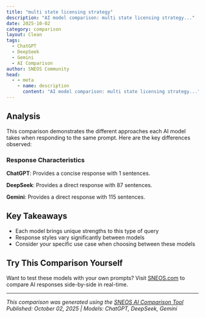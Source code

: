 ```yaml
---
title: "multi state licensing strategy"
description: "AI model comparison: multi state licensing strategy..."
date: 2025-10-02
category: comparison
layout: Clean
tags:
  - ChatGPT
  - DeepSeek
  - Gemini
  - AI Comparison
author: SNEOS Community
head:
  - - meta
    - name: description
      content: "AI model comparison: multi state licensing strategy..."
---
```


<ChatComparison
  title="multi state licensing strategy"
  prompt="multi state licensing strategy"
  :responses='{"ChatGPT": "Creating a multi-state licensing strategy can be complex, as it involves adhering to the legal and regulatory requirements of each state where goods or services will be offered. Here’s a breakdown of steps and considerations for developing an effective multi-state licensing strategy:\n\n### 1. **Understand the Regulatory Landscape**\n - **Research State Regulations**: Each state has its own licensing requirements for various industries (e.g., healthcare, finance, construction). Research the specific requirements for each state where you plan to operate.\n - **Identify Licensing Authorities**: Determine which state agencies are responsible for the licenses you will need.\n\n### 2. **Assess Requirements**\n - **Documentation**: Gather necessary documents, such as business licenses, permits, insurance, and certifications.\n - **Background Checks**: Be aware if any states require criminal background checks or other evaluations for certain licenses.\n - **Continuing Education**: Check if there are any ongoing education requirements for maintaining licensure in different states.\n\n### 3. **Develop a Compliance Strategy**\n - **Standardize Processes**: Create standardized processes for tracking compliance across states. This may include software or systems to manage documentation, deadlines, and reminders.\n - **Legal Counsel**: Engage with a legal expert or compliance consultant who is knowledgeable about multi-state operations to ensure adherence to all regulations.\n\n### 4. **Establish a Centralized System**\n - **Central Database**: Maintain a centralized database for managing licenses, renewals, and compliance deadlines across multiple states.\n - **Regular Audits**: Schedule regular audits of your licensing and compliance status to catch any lapses or issues early.\n\n### 5. **Plan for Expansions/Changes**\n - **Scalability**: Design your licensing strategy to be scalable for future growth or entry into additional states.\n - **Review New Regulations**: Stay informed about changes in laws or regulations that may impact your licensing requirements.\n\n### 6. **Build Relationships**\n - **Networking**: Build relationships with local industry associations and regulatory bodies to stay updated on changes in licensing laws.\n - **Industry Advocacy**: Participate in advocacy efforts that may help shape favorable licensing regulations.\n\n### 7. **Incorporate Technology**\n - **License Management Tools**: Utilize software tools designed for compliance and license management to streamline the process.\n - **Alerts and Notifications**: Set up automatic alerts for renewal dates and compliance deadlines to avoid lapses in licensure.\n\n### 8. **Educate Stakeholders**\n - **Training Programs**: Provide training for employees and stakeholders on the importance of licensing and compliance in different states.\n - **Information Dissemination**: Create a resource hub for staff to access information about state-specific licensing requirements.\n\n### 9. **Evaluate and Adjust**\n - **Feedback Loop**: Regularly assess the effectiveness of your multi-state licensing strategy and solicit feedback from key stakeholders.\n - **Continuous Improvement**: Adjust strategies based on feedback from audits, regulatory changes, and operational challenges.\n\n### Conclusion\nA successful multi-state licensing strategy requires thorough research, diligent compliance management, and a proactive approach to regulatory changes. By establishing a clear roadmap, leveraging technology, and fostering relationships within the industry, you can effectively navigate the complexities of multi-state licensing.", "DeepSeek": "Of course. This is a critical topic for businesses looking to scale across the United States. A **Multi-State Licensing Strategy** is a proactive plan to identify, secure, and manage the various state-level permits, licenses, and registrations required to legally operate a business in multiple jurisdictions.\n\nIt\u0027s a complex but essential process to avoid legal penalties, fines, and operational shutdowns.\n\nHere is a comprehensive breakdown of a multi-state licensing strategy, from the foundational concepts to execution.\n\n---\n\n### 1. Why is a Multi-State Licensing Strategy Necessary?\n\nYou need this strategy if your business activities cross state lines. Common triggers include:\n\n* **Having Employees in Another State:** Even one remote employee can create \u0022nexus\u0022 and trigger requirements.\n* **Physical Presence:** Opening an office, warehouse, or retail store.\n* **Substantial Sales in a State:** Many states have \u0022economic nexus\u0022 laws for sales tax and sometimes other business taxes.\n* **Specific Regulated Industries:** If you\u0027re in finance, insurance, healthcare, legal services, or construction, licensing is almost always required.\n* **Selling Products/Services that Require a License:** E.g., plumbing, electrical work, real estate, debt collection.\n\n**Consequences of Non-Compliance:** Lawsuits, cease-and-desist orders, hefty fines, back taxes, interest penalties, and personal liability for owners.\n\n---\n\n### 2. Core Components of a Multi-State Licensing Strategy\n\nA robust strategy has four key pillars:\n\n#### **Pillar 1: Discovery \u0026 Assessment**\n* **Identify Nexus:** Determine where you have a legal presence (physical, economic, or employment).\n* **Catalog Business Activities:** List everything you do (sell goods, provide services, employ people, hold property).\n* **Map Activities to Licenses:** For each state of operation, identify the specific licenses needed for each activity. This is the most labor-intensive part.\n\n#### **Pillar 2: Centralized Management \u0026 Technology**\n* **Designate Ownership:** Assign a person or team (e.g., Legal, Compliance, Finance) to manage the process.\n* **Implement a Tracking System:** Use a sophisticated spreadsheet, database, or specialized compliance software to track:\n * License names and numbers\n * Issuing agencies\n * Fees and due dates\n * Renewal dates and requirements\n * Supporting documents\n\n#### **Pillar 3: Proactive Compliance \u0026 Renewal**\n* **Create a Calendar:** Establish a master calendar with reminders well in advance of renewal deadlines.\n* **Standardize Processes:** Develop checklists for initial applications and renewals to ensure consistency.\n* **Manage Changes:** Have a process for updating licenses when your business changes (new products, new states, new legal structure).\n\n#### **Pillar 4: Risk Management \u0026 Audit Preparedness**\n* **Conduct Internal Audits:** Periodically review your compliance status across all states.\n* **Stay Informed:** Monitor state legislation for changes in licensing laws.\n* **Prepare for Government Audits:** Maintain organized records so you can quickly respond to inquiries from state agencies.\n\n---\n\n### 3. Key Licenses and Registrations to Consider\n\nThe requirements vary wildly by state and industry, but generally fall into these categories:\n\n* **Entity-Level Registrations:**\n * **Foreign Qualification:** Registering your LLC or Corporation to do business in a state other than your formation state.\n * **State Tax Registrations:** For income tax and withholding tax (if you have employees).\n * **Sales Tax Permit:** Required if you have sales tax nexus in a state.\n\n* **Occupational \u0026 Industry-Specific Licenses:**\n * **Professional Licenses:** For doctors, lawyers, engineers, architects, etc.\n * **Specialized Business Licenses:** For contractors, restaurants, childcare facilities, financial advisors, etc.\n\n* **Employment-Related Licenses \u0026 Registrations:**\n * **State Unemployment Insurance (SUI) Account.**\n * **Worker\u0027s Compensation Insurance.**\n * **Paid Family \u0026 Medical Leave (PFML) registrations** (in states like MA, CA, NY, etc.).\n\n---\n\n### 4. A Step-by-Step Strategic Approach\n\nHere is how to build and execute your strategy:\n\n1. **Form a Cross-Functional Team:** Include legal, tax, HR, and operations.\n2. **Conduct a Comprehensive Nexus Analysis:** Answer \u0022Where are we doing business?\u0022\n3. **Perform a License Gap Analysis:** For each state, answer \u0022What do we need to do business here legally?\u0022 This often requires legal research or using a specialized service.\n4. **Prioritize States:** You can\u0027t tackle all 50 states at once. Prioritize based on:\n * **Revenue Potential**\n * **Number of Employees**\n * **Regulatory Risk** (e.g., highly regulated industries)\n5. **Execute the Applications:** Begin the filing process for high-priority states. This can take weeks or months.\n6. **Implement Your Management System:** Load all acquired licenses and their details into your tracking system with renewal reminders.\n7. **Monitor, Maintain, and Scale:** As you grow into new states, repeat the process.\n\n---\n\n### 5. Common Challenges \u0026 Pitfalls\n\n* **Sheer Volume and Complexity:** 50 states, thousands of municipalities, each with their own rules.\n* **Hidden Local Requirements:** City or county business licenses can be easy to miss.\n* **Changing Regulations:** Laws are constantly updated.\n* **Inconsistent Definitions:** The definition of \u0022doing business\u0022 or \u0022nexus\u0022 can differ between states and even between different agencies within the same state.\n* **Internal Silos:** The HR team knows about employees, finance knows about sales, but no one has the full picture.\n\n---\n\n### 6. Tools and Solutions\n\n* **DIY with Spreadsheets:** Manageable for a very small number of states and licenses. Becomes unmanageable quickly.\n* **Specialized Compliance Software:** Platforms like **Sovos, Avalara, CorpNet,** or **Mine** can automate nexus determination, license tracking, and renewal management. This is highly recommended for any business with significant multi-state activity.\n* **Outsourcing:** Hire a law firm or a corporate service provider to handle the research and filing on your behalf. This is often the best approach for complex, highly regulated industries.\n\n### **Industry-Specific Example: A Tech SaaS Company**\n\n1. **Nexus:** Employees in CA, TX, and NY. Sales over $500k in 30\u002B states.\n2. **Licenses/Registrations Needed:**\n * **Foreign Qualification:** in CA, TX, NY (because of employees).\n * **State Tax Registrations:** Income tax and withholding tax in CA, TX, NY.\n * **Sales Tax Permit:** *Generally not required* for pure SaaS, but this is a gray area and some states (like Texas) may require it. This requires specific legal advice.\n * **Local Business Licenses:** Possibly in the cities where their employees work (e.g., a San Francisco Business License).\n3. **Strategy:** Use compliance software to track all registration and renewal dates for their entity and tax filings in the 3 employee states, and monitor sales tax laws for the other states.\n\n### **Conclusion**\n\nA multi-state licensing strategy is not a one-time project but an ongoing, dynamic business function. Treating it with the seriousness it deserves\u2014by dedicating resources, leveraging technology, and seeking expert advice\u2014is essential for mitigating risk and enabling successful, compliant growth across the United States.", "Gemini": "Okay, let\u0027s break down a multi-state licensing strategy. This is a complex topic, and the best approach depends heavily on your profession, business, and specific goals. Here\u0027s a structured overview to guide you:\n\n**I. Understanding the Need for a Multi-State Licensing Strategy**\n\n* **Why Expand Beyond One State?** Consider the following reasons:\n * **Market Growth:** Tapping into new geographic markets.\n * **Increased Revenue:** Expanding your client base/service area.\n * **Competitive Advantage:** Offering services/products in underserved areas.\n * **Talent Acquisition:** Hiring talent who may reside in other states.\n * **Business Continuity:** Diversifying operations to mitigate risk.\n * **Compliance:** Meeting legal requirements for operating in multiple states.\n\n* **Who Needs Multi-State Licensing?** Common examples include:\n * **Healthcare Professionals:** Doctors, nurses, therapists, pharmacists.\n * **Real Estate Professionals:** Agents, brokers.\n * **Contractors:** General contractors, electricians, plumbers.\n * **Attorneys:** (Bar admissions vary significantly by state).\n * **Accountants:** CPAs.\n * **Insurance Professionals:** Agents, brokers, adjusters.\n * **Engineers:** Professional Engineers (PE).\n * **Businesses Offering Services Remotely:** Software companies, consulting firms (consider nexus and tax implications).\n * **Financial Services:** Investment advisors, mortgage brokers.\n\n**II. Key Considerations \u0026 Steps for Building Your Strategy**\n\n1. **Define Your Scope \u0026 Objectives:**\n * **Which states are you targeting?** Prioritize based on market research, demand, growth potential, and strategic alignment.\n * **What specific services/products will you offer in each state?** This impacts licensing requirements.\n * **What\u0027s your budget and timeline?** Licensing costs and processing times vary widely.\n * **What are your long-term goals?** (e.g., eventual national coverage, regional dominance).\n\n2. **Research Licensing Requirements in Each Target State:** *This is the most critical step.*\n * **Identify the governing body/licensing board:** (e.g., State Board of Nursing, Department of Real Estate, Contractor\u0027s State License Board).\n * **Review the specific licensing laws, rules, and regulations:** These are often available on the licensing board\u0027s website. Look for application forms, eligibility criteria, continuing education requirements, and renewal processes.\n * **Understand reciprocity agreements:** Some states have agreements that allow professionals licensed in one state to obtain a license in another state more easily. This can significantly streamline the process.\n * **Determine if you need individual licenses, business licenses, or both:** Often, both are required. The business entity might need to be registered to do business in the state, and individual professionals working under that entity need their own licenses.\n * **Investigate criminal background check requirements:** Virtually all professional licenses require background checks.\n\n3. **Assess Your Current Qualifications and Experience:**\n * **Do you meet the minimum requirements for licensure in each target state?** (e.g., education, experience, examinations).\n * **Identify any gaps in your qualifications:** (e.g., needing additional coursework, supervised experience, or specific certifications).\n * **Gather all necessary documentation:** Transcripts, professional certifications, employment verification letters, etc.\n\n4. **Develop a Standardized Application Process:**\n * **Create templates for common documents:** This saves time and ensures consistency across applications.\n * **Track application deadlines and requirements:** Use a spreadsheet, project management software, or licensing management platform to stay organized.\n * **Designate a point person or team to manage the licensing process:** This is crucial, especially if you\u0027re pursuing licenses in multiple states simultaneously.\n\n5. **Consider Outsourcing (If Appropriate):**\n * **Licensing specialists:** These companies specialize in helping professionals and businesses obtain and maintain licenses in multiple states. They can handle the application process, track renewals, and ensure compliance. This can be a good option if you lack the internal resources or expertise.\n * **Legal counsel:** An attorney experienced in licensing law can provide guidance on complex issues and help you navigate potential legal challenges.\n * **Registered Agent Services:** If your business will be operating as a separate legal entity, you may need a registered agent in each state.\n\n6. **Establish a Compliance Program:**\n * **Track continuing education requirements:** Ensure that you and your team complete all required CE credits to maintain your licenses.\n * **Monitor changes in licensing laws and regulations:** Stay up-to-date on any new requirements or changes to existing laws.\n * **Implement a system for renewing licenses on time:** Missed deadlines can result in penalties or even loss of licensure.\n\n7. **Address Nexus and Tax Implications:**\n * **Consult with a tax advisor:** Expanding into new states can create nexus, which means you\u0027re subject to that state\u0027s taxes.\n * **Understand sales tax, income tax, and other relevant taxes:** Ensure that you\u0027re compliant with all applicable tax laws.\n\n**III. Specific Considerations by Profession/Industry**\n\n* **Healthcare:**\n * **Nurse Licensure Compact (NLC):** Allows nurses to practice in multiple NLC states with one license.\n * **Interstate Medical Licensure Compact (IMLC):** Streamlines the licensing process for physicians who want to practice in multiple IMLC states.\n * **Telehealth regulations:** Each state has its own rules regarding telehealth practice.\n* **Real Estate:**\n * **Reciprocity agreements:** Many states have agreements that allow agents licensed in one state to obtain a license in another state after completing a shorter education course and passing a state-specific exam.\n* **Contractors:**\n * **Varying bond and insurance requirements:** Each state has its own requirements for contractor bonds and insurance coverage.\n* **Attorneys:**\n * **Bar admissions:** Attorneys typically need to pass the bar exam in each state where they want to practice. Some states have reciprocity agreements for attorneys who have practiced for a certain number of years in another state.\n\n**IV. Tools and Resources:**\n\n* **State licensing board websites:** These are the primary sources of information on licensing requirements.\n* **National professional associations:** (e.g., American Medical Association, National Association of Realtors) can provide resources and guidance on multi-state licensing.\n* **Online licensing databases:** These databases can help you find licensing requirements for various professions in different states.\n* **Licensing management software:** These platforms can help you track applications, renewals, and continuing education requirements.\n* **Consult with professionals:** Attorneys, licensing specialists, and tax advisors can provide expert guidance.\n\n**V. Common Challenges \u0026 How to Overcome Them:**\n\n* **Complexity of regulations:** Licensing laws can be complex and difficult to understand. *Solution: Consult with licensing specialists or attorneys.*\n* **Varying requirements across states:** Each state has its own unique requirements. *Solution: Conduct thorough research and develop a standardized application process.*\n* **Lengthy processing times:** Licensing applications can take several months to process. *Solution: Apply early and follow up with the licensing board regularly.*\n* **Cost of licensing:** Licensing fees, exam fees, and continuing education costs can add up. *Solution: Budget carefully and explore options for financial assistance.*\n* **Keeping up with changing regulations:** Licensing laws are constantly evolving. *Solution: Monitor changes in regulations and implement a compliance program.*\n\n**Example Scenario: Expanding a Therapy Practice to Multiple States**\n\nLet\u0027s say you\u0027re a licensed clinical social worker (LCSW) in California and want to expand your practice to offer telehealth services to clients in Texas and Arizona. Here\u0027s how you might approach a multi-state licensing strategy:\n\n1. **Research:** Visit the websites of the Texas State Board of Social Worker Examiners and the Arizona Board of Behavioral Health Examiners. Determine the specific requirements for LCSW licensure in each state, including education, experience, examinations, and any reciprocity agreements.\n2. **Assessment:** Compare your current qualifications (California license, education, experience) to the requirements in Texas and Arizona. Identify any gaps. Perhaps Texas requires a specific ethics course that you haven\u0027t taken.\n3. **Application:** Complete the application forms for each state, gathering all necessary documentation (transcripts, references, verification of experience).\n4. **Compliance:** After obtaining licenses in Texas and Arizona, track continuing education requirements for each state to ensure you maintain your licenses. Also, be aware of each state\u0027s laws regarding telehealth practice.\n\n**In conclusion, a successful multi-state licensing strategy requires careful planning, thorough research, and a commitment to compliance. By following these steps, you can navigate the complexities of multi-state licensing and expand your business or career to new markets.**\n\nI hope this detailed breakdown is helpful. Let me know if you have any specific questions or need more information on any particular aspect. Good luck!\n"}' 
  published-date="13:58"
/>

## Analysis

This comparison demonstrates the different approaches each AI model takes when responding to the same prompt. Here are the key differences observed:

### Response Characteristics

**ChatGPT**: Provides a concise response with 1 sentences. 

**DeepSeek**: Provides a direct response with 87 sentences. 

**Gemini**: Provides a direct response with 115 sentences. 

## Key Takeaways

- Each model brings unique strengths to this type of query
- Response styles vary significantly between models
- Consider your specific use case when choosing between these models

## Try This Comparison Yourself

Want to test these models with your own prompts? Visit [SNEOS.com](https://sneos.com) to compare AI responses side-by-side in real-time.

---

*This comparison was generated using the [SNEOS AI Comparison Tool](https://sneos.com)*
*Published: October 02, 2025 | Models: ChatGPT, DeepSeek, Gemini*
